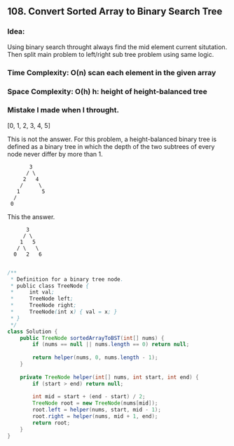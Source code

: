 ## 108. Convert Sorted Array to Binary Search Tree

### Idea: 

Using binary search throught always find the mid element current situtation. 
Then split main problem to left/right sub tree problem using same logic.

### Time Complexity: O(n) scan each element in the given array

### Space Complexity: O(h) h: height of height-balanced tree

### Mistake I made when I throught.

[0, 1, 2, 3, 4, 5]

This is not the answer. 
For this problem, a height-balanced binary tree is defined as a binary tree 
in which the depth of the two subtrees of every node never differ by more than 1.



```
       3
      / \
     2   4
    /     \
   1       5
  /
 0 
```

This the answer.

```
      3
     / \
    1   5
   / \   \
  0   2   6
``` 
  
 
```java

/**
 * Definition for a binary tree node.
 * public class TreeNode {
 *     int val;
 *     TreeNode left;
 *     TreeNode right;
 *     TreeNode(int x) { val = x; }
 * }
 */
class Solution {
    public TreeNode sortedArrayToBST(int[] nums) {
        if (nums == null || nums.length == 0) return null;
        
        return helper(nums, 0, nums.length - 1);
    }
    
    private TreeNode helper(int[] nums, int start, int end) {
        if (start > end) return null;
        
        int mid = start + (end - start) / 2;
        TreeNode root = new TreeNode(nums[mid]);
        root.left = helper(nums, start, mid - 1);
        root.right = helper(nums, mid + 1, end);
        return root;
    }
}

```
